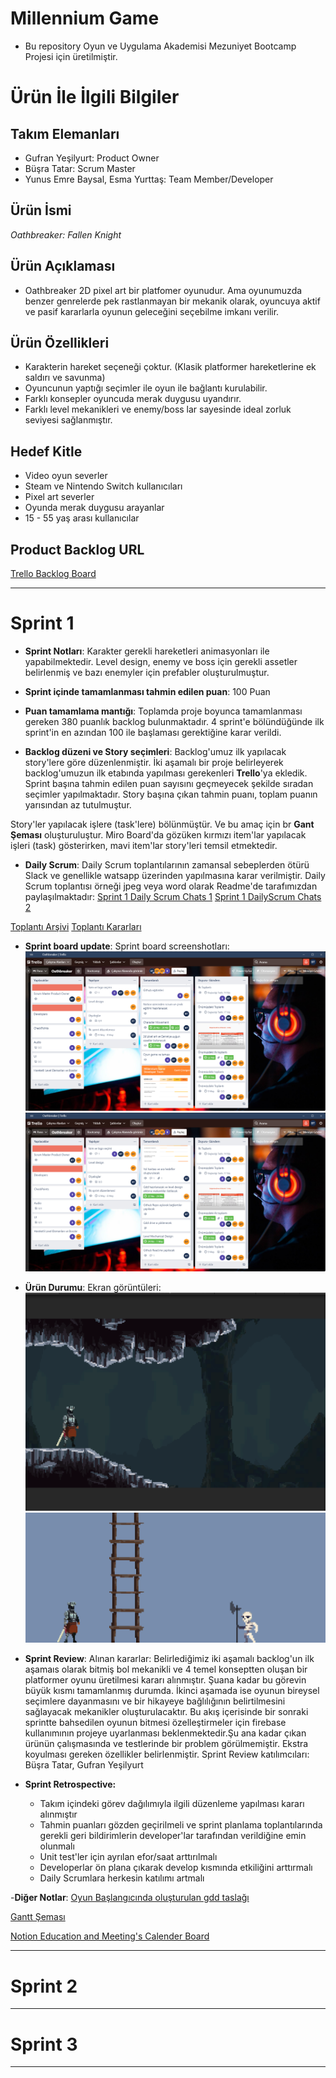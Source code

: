 # **Millennium Game**

- Bu repository Oyun ve Uygulama Akademisi Mezuniyet Bootcamp Projesi için üretilmiştir.

# Ürün İle İlgili Bilgiler

## Takım Elemanları

- Gufran Yeşilyurt: Product Owner
- Büşra Tatar: Scrum Master
- Yunus Emre Baysal, Esma Yurttaş: Team Member/Developer

## Ürün İsmi

*Oathbreaker: Fallen Knight*

## Ürün Açıklaması

- Oathbreaker 2D pixel art bir platfomer oyunudur. Ama oyunumuzda benzer genrelerde pek rastlanmayan bir mekanik olarak, oyuncuya aktif ve pasif kararlarla oyunun geleceğini seçebilme imkanı verilir.

## Ürün Özellikleri

- Karakterin hareket seçeneği çoktur. (Klasik platformer hareketlerine ek saldırı ve savunma)
- Oyuncunun yaptığı seçimler ile oyun ile bağlantı kurulabilir.
- Farklı konsepler oyuncuda merak duygusu uyandırır.
- Farklı level mekanikleri ve enemy/boss lar sayesinde ideal zorluk seviyesi sağlanmıştır.

## Hedef Kitle

- Video oyun severler
- Steam ve Nintendo Switch kullanıcıları
- Pixel art severler
- Oyunda merak duygusu arayanlar
- 15 - 55 yaş arası kullanıcılar

## Product Backlog URL

[Trello Backlog Board](https://trello.com/invite/b/k3H1dCDV/5b89bfeb1e7ee4306b44a104d23273e4/oyunumuz)

---

# Sprint 1

- **Sprint Notları**: Karakter gerekli hareketleri animasyonları ile yapabilmektedir. Level design, enemy ve boss için gerekli assetler belirlenmiş ve bazı enemyler için prefabler oluşturulmuştur.

- **Sprint içinde tamamlanması tahmin edilen puan**: 100 Puan

- **Puan tamamlama mantığı**: Toplamda proje boyunca tamamlanması gereken 380 puanlık backlog bulunmaktadır. 4 sprint'e bölündüğünde ilk sprint'in en azından 100 ile başlaması gerektiğine karar verildi.

- **Backlog düzeni ve Story seçimleri**: Backlog'umuz ilk yapılacak story'lere göre düzenlenmiştir. İki aşamalı bir proje belirleyerek backlog'umuzun ilk etabında yapılması gerekenleri **Trello**'ya ekledik. Sprint başına tahmin edilen puan sayısını geçmeyecek şekilde sıradan seçimler yapılmaktadır. Story başına çıkan tahmin puanı, toplam puanın yarısından az tutulmuştur. 

Story'ler yapılacak işlere (task'lere) bölünmüştür. Ve bu amaç için br **Gant Şeması** oluşturuluştur. Miro Board'da gözüken kırmızı item'lar yapılacak işleri (task) gösterirken, mavi item'lar story'leri temsil etmektedir.

- **Daily Scrum**: Daily Scrum toplantılarının zamansal sebeplerden ötürü Slack ve genellikle watsapp üzerinden yapılmasına karar verilmiştir. Daily Scrum toplantısı örneği jpeg veya word olarak Readme'de tarafımızdan paylaşılmaktadır: 
[Sprint 1 Daily Scrum Chats 1](https://github.com/BusraTatar/Oathbreaker/blob/main/ProjectManagement/Sprint1Documents/DailyScrum.png) 
[Sprint 1 DailyScrum Chats 2](https://github.com/BusraTatar/Oathbreaker/blob/main/ProjectManagement/Sprint1Documents/DailyScrum1.png)

[Toplantı Arşivi](https://github.com/BusraTatar/Oathbreaker/blob/main/ProjectManagement/Sprint1Documents/Notion%20Meeting.png)
[Toplantı Kararları](https://github.com/BusraTatar/Oathbreaker/blob/main/ProjectManagement/Sprint1Documents/NotionMeetingKararları.png)

- **Sprint board update**: Sprint board screenshotları: 
![Backlog 1](https://github.com/BusraTatar/Oathbreaker/blob/main/ProjectManagement/Sprint1Documents/Trello.png) 
![Backlog 2](https://github.com/BusraTatar/Oathbreaker/blob/main/ProjectManagement/Sprint1Documents/Trello1.png) 


- **Ürün Durumu**: Ekran görüntüleri:
  ![Screenshot 1](https://github.com/BusraTatar/Oathbreaker/blob/main/ProjectManagement/Sprint1Documents/Knight.png)
  ![Screenshot 2](https://github.com/BusraTatar/Oathbreaker/blob/main/ProjectManagement/Sprint1Documents/Enemy.png)

- **Sprint Review**: 
Alınan kararlar: Belirlediğimiz iki aşamalı backlog'un ilk aşamaıs olarak bitmiş bol mekanikli ve 4 temel konseptten oluşan bir platformer oyunu üretilmesi kararı alınmıştır. Şuana kadar bu görevin büyük kısmı tamamlanmış durumda. İkinci aşamada ise oyunun bireysel seçimlere dayanmasını ve bir hikayeye bağlılığının belirtilmesini sağlayacak mekanikler oluşturulacaktır. Bu akış içerisinde bir sonraki sprintte bahsedilen oyunun bitmesi özelleştirmeler için firebase kullanımının projeye uyarlanması beklenmektedir.Şu ana kadar çıkan ürünün çalışmasında ve testlerinde bir problem görülmemiştir. Ekstra koyulması gereken özellikler belirlenmiştir. Sprint Review katılımcıları: Büşra Tatar, Gufran Yeşilyurt

- **Sprint Retrospective:**
  - Takım içindeki görev dağılımıyla ilgili düzenleme yapılması kararı alınmıştır
  - Tahmin puanları gözden geçirilmeli ve sprint planlama toplantılarında gerekli geri bildirimlerin developer'lar tarafından verildiğine emin olunmalı
  - Unit test'ler için ayrılan efor/saat arttırılmalı 
  - Developerlar ön plana çıkarak develop kısmında etkiliğini arttırmalı
  - Daily Scrumlara herkesin katılımı artmalı

-**Diğer Notlar**:
[Oyun Başlangıcında oluşturulan gdd taslağı](https://docs.google.com/document/d/1RBs5aPxVjntqDYFEXCVlJColshxjT6y0/edit?usp=sharing&ouid=110371448881838982572&rtpof=true&sd=true)

[Gantt Şeması](https://drive.google.com/file/d/1pFbfj8ma8fTkA-CGGv8qd1ExPtUzSa9D/view?usp=sharing)

[Notion Education and Meeting's Calender Board](https://www.notion.so/evik-Proje-Y-netimi-zet-Anlat-m-9016c5ffbea944e4af8805321932f2f3)

---

# Sprint 2


---

# Sprint 3

---
